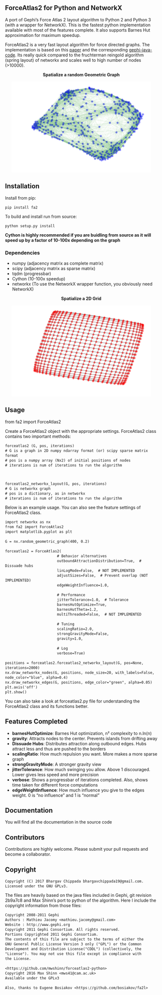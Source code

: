 ## ForceAtlas2 for Python and NetworkX

A port of Gephi’s Force Atlas 2 layout algorithm to Python 2 and Python 3 (with a wrapper for NetworkX). This is the fastest python implementation available with most of the features complete. It also supports Barnes Hut approximation for maximum speedup.

ForceAtlas2 is a very fast layout algorithm for force directed graphs. The implementation is based on this [paper](http://journals.plos.org/plosone/article?id=10.1371/journal.pone.0098679) and the corresponding [gephi-java-code](https://github.com/gephi/gephi/blob/master/modules/LayoutPlugin/src/main/java/org/gephi/layout/plugin/forceAtlas2/ForceAtlas2.java). Its really quick compared to the fruchterman reingold algorithm (spring layout) of networkx and scales well to high number of nodes (>10000).

<p align="center" text-align="center">
    <b>Spatialize a random Geometric Graph</b>
</p>
<p align="center">
  <img width="460" height="300" src="./examples/geometric_graph.png">
</p>

## Installation

Install from pip:

    pip install fa2

To build and install run from source:

    python setup.py install

**Cython is highly recommended if you are buidling from source as it will speed up by a factor of 10-100x depending on the graph**

### Dependencies

-   numpy (adjacency matrix as complete matrix)
-   scipy (adjacency matrix as sparse matrix)
-   tqdm (progressbar)
-   Cython (10-100x speedup)
-   networkx (To use the NetworkX wrapper function, you obviously need NetworkX)

<p align="center" text-align="center">
    <b>Spatialize a 2D Grid</b>
</p>
<p align="center">
  <img width="460" height="300" src="./examples/grid_graph.png">
</p>

## Usage

from fa2 import ForceAtlas2

Create a ForceAtlas2 object with the appropriate settings. ForceAtlas2 class contains two important methods:

    forceatlas2 (G, pos, iterations)
    # G is a graph in 2D numpy ndarray format (or) scipy sparse matrix format
    # pos is a numpy array (Nx2) of initial positions of nodes
    # iterations is num of iterations to run the algorithm
<br/>

    forceatlas2_networkx_layout(G, pos, iterations)
    # G is networkx graph
    # pos is a dictionary, as in networkx
    # iterations is num of iterations to run the algorithm

Below is an example usage. You can also see the feature settings of ForceAtlas2 class.

    import networkx as nx
    from fa2 import ForceAtlas2
    import matplotlib.pyplot as plt

    G = nx.random_geometric_graph(400, 0.2)

    forceatlas2 = ForceAtlas2(
                            # Behavior alternatives
                            outboundAttractionDistribution=True,  # Dissuade hubs
                            linLogMode=False,  # NOT IMPLEMENTED
                            adjustSizes=False,  # Prevent overlap (NOT IMPLEMENTED)
                            edgeWeightInfluence=1.0,

                            # Performance
                            jitterTolerance=1.0,  # Tolerance
                            barnesHutOptimize=True,
                            barnesHutTheta=1.2,
                            multiThreaded=False,  # NOT IMPLEMENTED

                            # Tuning
                            scalingRatio=2.0,
                            strongGravityMode=False,
                            gravity=1.0,

                            # Log
                            verbose=True)

    positions = forceatlas2.forceatlas2_networkx_layout(G, pos=None, iterations=2000)
    nx.draw_networkx_nodes(G, positions, node_size=20, with_labels=False, node_color="blue", alpha=0.4)
    nx.draw_networkx_edges(G, positions, edge_color="green", alpha=0.05)
    plt.axis('off')
    plt.show()

You can also take a look at forceatlas2.py file for understanding the ForceAtlas2 class and its functions better.

## Features Completed

-   **barnesHutOptimize**: Barnes Hut optimization, n² complexity to n.ln(n)
-   **gravity**: Attracts nodes to the center. Prevents islands from drifting away
-   **Dissuade Hubs**: Distributes attraction along outbound edges. Hubs attract less and thus are pushed to the borders
-   **scalingRatio**: How much repulsion you want. More makes a more sparse graph
-   **strongGravityMode**: A stronger gravity view
-   **jitterTolerance**: How much swinging you allow. Above 1 discouraged. Lower gives less speed and more precision
-   **verbose**: Shows a progressbar of iterations completed. Also, shows time taken for different force computations
-   **edgeWeightInfluence**: How much influence you give to the edges weight. 0 is “no influence” and 1 is “normal”

## Documentation

You will find all the documentation in the source code

## Contributors

Contributions are highly welcome. Please submit your pull requests and become a collaborator.

## Copyright

    Copyright (C) 2017 Bhargav Chippada bhargavchippada19@gmail.com.
    Licensed under the GNU GPLv3.

The files are heavily based on the java files included in Gephi, git revision 2b9a7c8 and Max Shinn’s port to python of the algorithm. Here I include the copyright information from those files:

    Copyright 2008-2011 Gephi
    Authors : Mathieu Jacomy <mathieu.jacomy@gmail.com>
    Website : http://www.gephi.org
    Copyright 2011 Gephi Consortium. All rights reserved.
    Portions Copyrighted 2011 Gephi Consortium.
    The contents of this file are subject to the terms of either the
    GNU General Public License Version 3 only ("GPL") or the Common
    Development and Distribution License("CDDL") (collectively, the
    "License"). You may not use this file except in compliance with
    the License.

    <https://github.com/mwshinn/forceatlas2-python>
    Copyright 2016 Max Shinn <mws41@cam.ac.uk>
    Available under the GPLv3

    Also, thanks to Eugene Bosiakov <https://github.com/bosiakov/fa2l>
